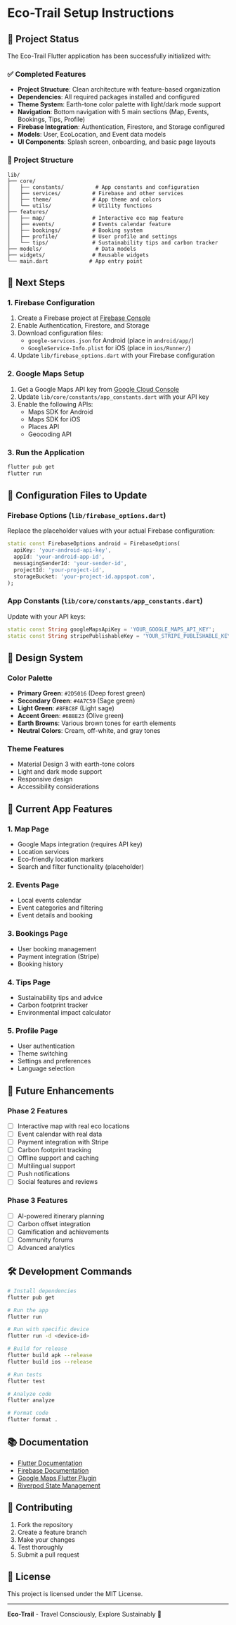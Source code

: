 # Eco-Trail Setup Instructions

## 🎉 Project Status

The Eco-Trail Flutter application has been successfully initialized with:

### ✅ Completed Features
- **Project Structure**: Clean architecture with feature-based organization
- **Dependencies**: All required packages installed and configured
- **Theme System**: Earth-tone color palette with light/dark mode support
- **Navigation**: Bottom navigation with 5 main sections (Map, Events, Bookings, Tips, Profile)
- **Firebase Integration**: Authentication, Firestore, and Storage configured
- **Models**: User, EcoLocation, and Event data models
- **UI Components**: Splash screen, onboarding, and basic page layouts

### 📁 Project Structure
```
lib/
├── core/
│   ├── constants/          # App constants and configuration
│   ├── services/          # Firebase and other services
│   ├── theme/             # App theme and colors
│   └── utils/             # Utility functions
├── features/
│   ├── map/               # Interactive eco map feature
│   ├── events/            # Events calendar feature
│   ├── bookings/          # Booking system
│   ├── profile/           # User profile and settings
│   └── tips/              # Sustainability tips and carbon tracker
├── models/                 # Data models
├── widgets/               # Reusable widgets
└── main.dart             # App entry point
```

## 🚀 Next Steps

### 1. Firebase Configuration
1. Create a Firebase project at [Firebase Console](https://console.firebase.google.com/)
2. Enable Authentication, Firestore, and Storage
3. Download configuration files:
   - `google-services.json` for Android (place in `android/app/`)
   - `GoogleService-Info.plist` for iOS (place in `ios/Runner/`)
4. Update `lib/firebase_options.dart` with your Firebase configuration

### 2. Google Maps Setup
1. Get a Google Maps API key from [Google Cloud Console](https://console.cloud.google.com/)
2. Update `lib/core/constants/app_constants.dart` with your API key
3. Enable the following APIs:
   - Maps SDK for Android
   - Maps SDK for iOS
   - Places API
   - Geocoding API

### 3. Run the Application
```bash
flutter pub get
flutter run
```

## 🔧 Configuration Files to Update

### Firebase Options (`lib/firebase_options.dart`)
Replace the placeholder values with your actual Firebase configuration:
```dart
static const FirebaseOptions android = FirebaseOptions(
  apiKey: 'your-android-api-key',
  appId: 'your-android-app-id',
  messagingSenderId: 'your-sender-id',
  projectId: 'your-project-id',
  storageBucket: 'your-project-id.appspot.com',
);
```

### App Constants (`lib/core/constants/app_constants.dart`)
Update with your API keys:
```dart
static const String googleMapsApiKey = 'YOUR_GOOGLE_MAPS_API_KEY';
static const String stripePublishableKey = 'YOUR_STRIPE_PUBLISHABLE_KEY';
```

## 🎨 Design System

### Color Palette
- **Primary Green**: `#2D5016` (Deep forest green)
- **Secondary Green**: `#4A7C59` (Sage green)
- **Light Green**: `#8FBC8F` (Light sage)
- **Accent Green**: `#6B8E23` (Olive green)
- **Earth Browns**: Various brown tones for earth elements
- **Neutral Colors**: Cream, off-white, and gray tones

### Theme Features
- Material Design 3 with earth-tone colors
- Light and dark mode support
- Responsive design
- Accessibility considerations

## 📱 Current App Features

### 1. Map Page
- Google Maps integration (requires API key)
- Location services
- Eco-friendly location markers
- Search and filter functionality (placeholder)

### 2. Events Page
- Local events calendar
- Event categories and filtering
- Event details and booking

### 3. Bookings Page
- User booking management
- Payment integration (Stripe)
- Booking history

### 4. Tips Page
- Sustainability tips and advice
- Carbon footprint tracker
- Environmental impact calculator

### 5. Profile Page
- User authentication
- Theme switching
- Settings and preferences
- Language selection

## 🔮 Future Enhancements

### Phase 2 Features
- [ ] Interactive map with real eco locations
- [ ] Event calendar with real data
- [ ] Payment integration with Stripe
- [ ] Carbon footprint tracking
- [ ] Offline support and caching
- [ ] Multilingual support
- [ ] Push notifications
- [ ] Social features and reviews

### Phase 3 Features
- [ ] AI-powered itinerary planning
- [ ] Carbon offset integration
- [ ] Gamification and achievements
- [ ] Community forums
- [ ] Advanced analytics

## 🛠️ Development Commands

```bash
# Install dependencies
flutter pub get

# Run the app
flutter run

# Run with specific device
flutter run -d <device-id>

# Build for release
flutter build apk --release
flutter build ios --release

# Run tests
flutter test

# Analyze code
flutter analyze

# Format code
flutter format .
```

## 📚 Documentation

- [Flutter Documentation](https://flutter.dev/docs)
- [Firebase Documentation](https://firebase.google.com/docs)
- [Google Maps Flutter Plugin](https://pub.dev/packages/google_maps_flutter)
- [Riverpod State Management](https://riverpod.dev/)

## 🤝 Contributing

1. Fork the repository
2. Create a feature branch
3. Make your changes
4. Test thoroughly
5. Submit a pull request

## 📄 License

This project is licensed under the MIT License.

---

**Eco-Trail** - Travel Consciously, Explore Sustainably 🌱
